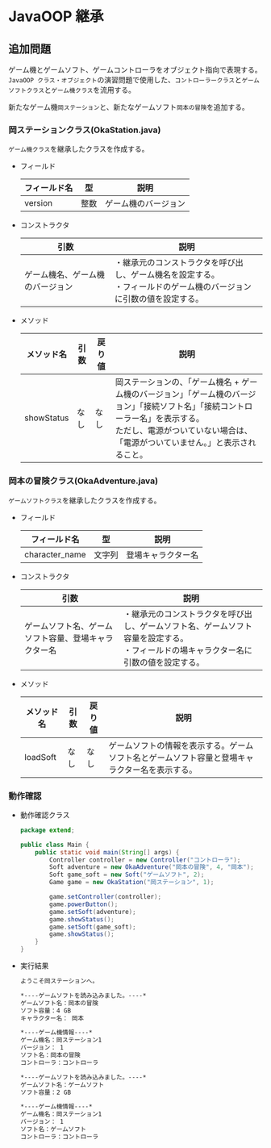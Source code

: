 # JavaOOP 継承

## 追加問題

ゲーム機とゲームソフト、ゲームコントローラをオブジェクト指向で表現する。
`JavaOOP クラス・オブジェクト`の演習問題で使用した、`コントローラークラス`と`ゲームソフトクラス`と`ゲーム機クラス`を流用する。

新たなゲーム機`岡ステーション`と、新たなゲームソフト`岡本の冒険`を追加する。

### 岡ステーションクラス(OkaStation.java)

`ゲーム機クラス`を継承したクラスを作成する。

- フィールド

  | フィールド名 | 型   | 説明                 |
  | ------------ | ---- | -------------------- |
  | version      | 整数 | ゲーム機のバージョン |

- コンストラクタ

  | 引数                             | 説明                                                                                                                   |
  | -------------------------------- | ---------------------------------------------------------------------------------------------------------------------- |
  | ゲーム機名、ゲーム機のバージョン | ・継承元のコンストラクタを呼び出し、ゲーム機名を設定する。<br>・フィールドのゲーム機のバージョンに引数の値を設定する。 |

- メソッド

  | メソッド名 | 引数 | 戻り値 | 説明                                                                                                                                                                                                                  |
  | ---------- | ---- | ------ | --------------------------------------------------------------------------------------------------------------------------------------------------------------------------------------------------------------------- |
  | showStatus | なし | なし   | 岡ステーションの、「ゲーム機名 + ゲーム機のバージョン」「ゲーム機のバージョン」「接続ソフト名」「接続コントローラー名」を表示する。<br>ただし、電源がついていない場合は、「電源がついていません。」と表示されること。 |

### 岡本の冒険クラス(OkaAdventure.java)

`ゲームソフトクラス`を継承したクラスを作成する。

- フィールド

  | フィールド名   | 型     | 説明               |
  | -------------- | ------ | ------------------ |
  | character_name | 文字列 | 登場キャラクター名 |

- コンストラクタ

  | 引数                                                 | 説明                                                                                                                                     |
  | ---------------------------------------------------- | ---------------------------------------------------------------------------------------------------------------------------------------- |
  | ゲームソフト名、ゲームソフト容量、登場キャラクター名 | ・継承元のコンストラクタを呼び出し、ゲームソフト名、ゲームソフト容量を設定する。<br>・フィールドの場キャラクター名に引数の値を設定する。 |

- メソッド

  | メソッド名 | 引数 | 戻り値 | 説明                                                                                           |
  | ---------- | ---- | ------ | ---------------------------------------------------------------------------------------------- |
  | loadSoft   | なし | なし   | ゲームソフトの情報を表示する。ゲームソフト名とゲームソフト容量と登場キャラクター名を表示する。 |

### 動作確認

- 動作確認クラス

  ```java
  package extend;

  public class Main {
      public static void main(String[] args) {
          Controller controller = new Controller("コントローラ");
          Soft adventure = new OkaAdventure("岡本の冒険", 4, "岡本");
          Soft game_soft = new Soft("ゲームソフト", 2);
          Game game = new OkaStation("岡ステーション", 1);

          game.setController(controller);
          game.powerButton();
          game.setSoft(adventure);
          game.showStatus();
          game.setSoft(game_soft);
          game.showStatus();
      }
  }

  ```

- 実行結果

  ```bash
  ようこそ岡ステーションへ。

  *----ゲームソフトを読み込みました。----*
  ゲームソフト名：岡本の冒険
  ソフト容量：4 GB
  キャラクター名： 岡本

  *----ゲーム機情報----*
  ゲーム機名：岡ステーション1
  バージョン： 1
  ソフト名：岡本の冒険
  コントローラ：コントローラ

  *----ゲームソフトを読み込みました。----*
  ゲームソフト名：ゲームソフト
  ソフト容量：2 GB

  *----ゲーム機情報----*
  ゲーム機名：岡ステーション1
  バージョン： 1
  ソフト名：ゲームソフト
  コントローラ：コントローラ
  ```
